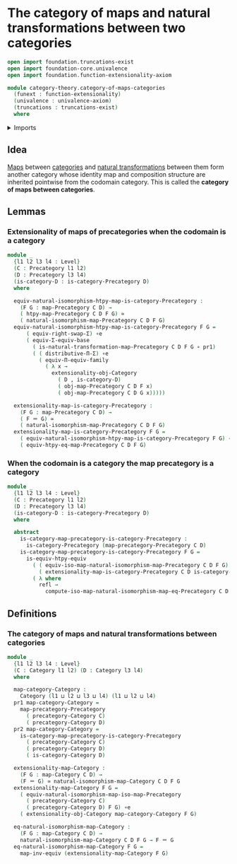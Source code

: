 # The category of maps and natural transformations between two categories

```agda
open import foundation.truncations-exist
open import foundation-core.univalence
open import foundation.function-extensionality-axiom

module category-theory.category-of-maps-categories
  (funext : function-extensionality)
  (univalence : univalence-axiom)
  (truncations : truncations-exist)
  where
```

<details><summary>Imports</summary>

```agda
open import category-theory.categories funext univalence truncations
open import category-theory.commuting-squares-of-morphisms-in-precategories funext univalence truncations
open import category-theory.isomorphisms-in-categories funext univalence truncations
open import category-theory.isomorphisms-in-precategories funext univalence truncations
open import category-theory.maps-categories funext univalence truncations
open import category-theory.maps-precategories funext univalence truncations
open import category-theory.natural-isomorphisms-maps-categories funext univalence truncations
open import category-theory.natural-isomorphisms-maps-precategories funext univalence truncations
open import category-theory.natural-transformations-maps-precategories funext univalence truncations
open import category-theory.precategories funext univalence truncations
open import category-theory.precategory-of-maps-precategories funext univalence truncations

open import foundation.action-on-identifications-binary-functions
open import foundation.dependent-pair-types
open import foundation.equivalences funext
open import foundation.function-types funext
open import foundation.functoriality-dependent-function-types funext univalence
open import foundation.functoriality-dependent-pair-types funext
open import foundation.identity-types funext
open import foundation.type-arithmetic-dependent-pair-types
open import foundation.type-theoretic-principle-of-choice funext
open import foundation.univalence funext univalence
open import foundation.universe-levels
```

</details>

## Idea

[Maps](category-theory.maps-categories.md) between
[categories](category-theory.categories.md) and
[natural transformations](category-theory.natural-transformations-maps-categories.md)
between them form another category whose identity map and composition structure
are inherited pointwise from the codomain category. This is called the
**category of maps between categories**.

## Lemmas

### Extensionality of maps of precategories when the codomain is a category

```agda
module _
  {l1 l2 l3 l4 : Level}
  (C : Precategory l1 l2)
  (D : Precategory l3 l4)
  (is-category-D : is-category-Precategory D)
  where

  equiv-natural-isomorphism-htpy-map-is-category-Precategory :
    (F G : map-Precategory C D) →
    ( htpy-map-Precategory C D F G) ≃
    ( natural-isomorphism-map-Precategory C D F G)
  equiv-natural-isomorphism-htpy-map-is-category-Precategory F G =
      ( equiv-right-swap-Σ) ∘e
      ( equiv-Σ-equiv-base
        ( is-natural-transformation-map-Precategory C D F G ∘ pr1)
        ( ( distributive-Π-Σ) ∘e
          ( equiv-Π-equiv-family
            ( λ x →
              extensionality-obj-Category
                ( D , is-category-D)
                ( obj-map-Precategory C D F x)
                ( obj-map-Precategory C D G x)))))

  extensionality-map-is-category-Precategory :
    (F G : map-Precategory C D) →
    ( F ＝ G) ≃
    ( natural-isomorphism-map-Precategory C D F G)
  extensionality-map-is-category-Precategory F G =
    ( equiv-natural-isomorphism-htpy-map-is-category-Precategory F G) ∘e
    ( equiv-htpy-eq-map-Precategory C D F G)
```

### When the codomain is a category the map precategory is a category

```agda
module _
  {l1 l2 l3 l4 : Level}
  (C : Precategory l1 l2)
  (D : Precategory l3 l4)
  (is-category-D : is-category-Precategory D)
  where

  abstract
    is-category-map-precategory-is-category-Precategory :
      is-category-Precategory (map-precategory-Precategory C D)
    is-category-map-precategory-is-category-Precategory F G =
      is-equiv-htpy-equiv
        ( ( equiv-iso-map-natural-isomorphism-map-Precategory C D F G) ∘e
          ( extensionality-map-is-category-Precategory C D is-category-D F G))
        ( λ where
          refl →
            compute-iso-map-natural-isomorphism-map-eq-Precategory C D F G refl)
```

## Definitions

### The category of maps and natural transformations between categories

```agda
module _
  {l1 l2 l3 l4 : Level}
  (C : Category l1 l2) (D : Category l3 l4)
  where

  map-category-Category :
    Category (l1 ⊔ l2 ⊔ l3 ⊔ l4) (l1 ⊔ l2 ⊔ l4)
  pr1 map-category-Category =
    map-precategory-Precategory
      ( precategory-Category C)
      ( precategory-Category D)
  pr2 map-category-Category =
    is-category-map-precategory-is-category-Precategory
      ( precategory-Category C)
      ( precategory-Category D)
      ( is-category-Category D)

  extensionality-map-Category :
    (F G : map-Category C D) →
    (F ＝ G) ≃ natural-isomorphism-map-Category C D F G
  extensionality-map-Category F G =
    ( equiv-natural-isomorphism-map-iso-map-Precategory
      ( precategory-Category C)
      ( precategory-Category D) F G) ∘e
    ( extensionality-obj-Category map-category-Category F G)

  eq-natural-isomorphism-map-Category :
    (F G : map-Category C D) →
    natural-isomorphism-map-Category C D F G → F ＝ G
  eq-natural-isomorphism-map-Category F G =
    map-inv-equiv (extensionality-map-Category F G)
```
